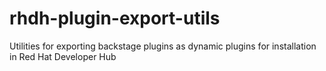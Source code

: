# rhdh-plugin-export-utils
Utilities for exporting backstage plugins as dynamic plugins for installation in Red Hat Developer Hub
